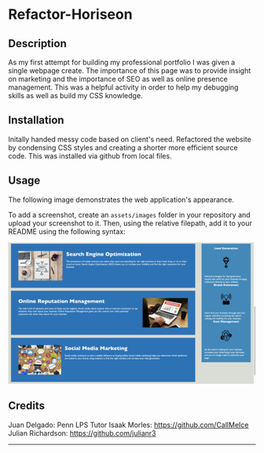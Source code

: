 # Refactor-Horiseon

## Description

As my first attempt for building my professional portfolio I was given a single webpage create. The importance of this page was to provide insight on marketing and the importance of SEO as well as online presence management. This was a helpful activity in order to help my debugging skills as well as build my CSS knowledge. 

## Installation

Initally handed messy code based on client's need. Refactored the website by condensing CSS styles and creating a shorter more efficient source code. 
This was installed via github from local files. 


## Usage

The following image demonstrates the web application's appearance.

To add a screenshot, create an `assets/images` folder in your repository and upload your screenshot to it. Then, using the relative filepath, add it to your README using the following syntax:

   
![This is the image of the website](./assets/images/screenshot.png)


## Credits

Juan Delgado: Penn LPS Tutor
Isaak Morles: https://github.com/CallMeIce
Julian Richardson: https://github.com/julianr3


---

